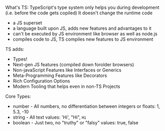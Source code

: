 What's TS:
TypeScript's type system only helps you during development (i.e. before the code gets copiled)
It doesn't change the runtime code
- a JS superset
- a language built upon JS, adds new features and advantages to it
- can't be executed by JS environment like browser as well as node.js
- compiles code to JS, TS compiles new features to JS environment

TS adds: 
- Types!
- Next-gen JS features (compiled down forolder browsers)
- Non-javaScript Features like Interfaces or Generics
- Meta-Programming Features like Decorators
- Rich Configuration Options
- Modern Tooling that helps even in non-TS Projects

Core Types:
- number - All numbers, no differentiation between integers or floats: 1, 5.3, -10
- string - All text values: 'Hi', "Hi", `Hi`
- boolean - Just two, no "truthy" or "falsy" values: true, false
 
